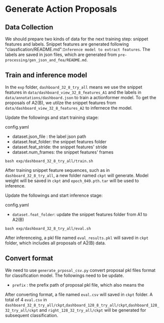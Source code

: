 # Generate Action Proposals

## Data Collection

We should prepare two kinds of data for the next training step: snippet features and labels. Snippet features are generated following "classfication/README.md":`Inference model to extract features`. The labels are saved in json files, which are generated from  `pre-processing/gen_json_and_fea/README.md`.


## Train and inference model

In the `exp` folder, `dashboard_32_8_try_all` means we use the snippet features in `data/dashboard_view_32_8_features_A1` and the labels in `data/annotations/dashboard.json` to train a actionformer model. To get the proposals of A2(B), we utilze the snippet features  from `data/dashboard_view_32_8_features_A2` to infernece the model.

Update the followings and start training stage:

config.yaml
* dataset.json_file : the label json path
* dataset.feat_folder:  the snippet features folder
* dataset.feat_stride: the snippet features' stride
* dataset.num_frames: the snippet features' frames

```
bash exp/dashboard_32_8_try_all/train.sh
```

After training snippet feature sequences, such as in `dashboard_32_8_try_all`, a new folder named `ckpt` will generate. Model weight will be saved in `ckpt` and `epoch_049.pth.tar` will be used to inference.

Update the followings and start inference stage:

config.yaml
* `dataset.feat_folder`: update the snippet features folder from A1 to A2(B)
```
bash exp/dashboard_32_8_try_all/eval.sh
```
After inferenceing, a pkl file named `eval_results.pkl` will saved in `ckpt` folder, which includes all proposals of A2(B) data.

## Convert format
We need to use `generate_prposal_csv.py` convert proposal pkl files format for  classification model. The followings need to be update.

* `prefix` : the prefix path of  proposal pkl file, which also means the 

After converting format, a file named `eval.csv` will saved in `ckpt` folder. A total of 4 `eval.csv` in `dashboard_32_8_try_all/ckpt`,`dashboard_128_8_try_all/ckpt`,`dashboard_128_32_try_all/ckpt` and `right_128_32_try_all/ckpt` will be generated for subsequent classification.


